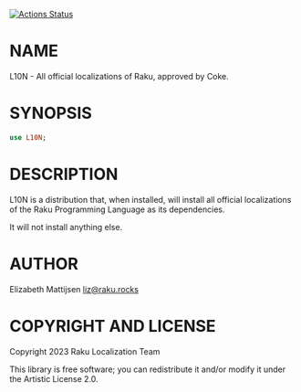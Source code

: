 [![Actions Status](https://github.com/Raku/L10N/actions/workflows/test.yml/badge.svg)](https://github.com/Raku/L10N/actions)

NAME
====

L10N - All official localizations of Raku, approved by Coke.

SYNOPSIS
========

```raku
use L10N;
```

DESCRIPTION
===========

L10N is a distribution that, when installed, will install all official localizations of the Raku Programming Language as its dependencies.

It will not install anything else.

AUTHOR
======

Elizabeth Mattijsen <liz@raku.rocks>

COPYRIGHT AND LICENSE
=====================

Copyright 2023 Raku Localization Team

This library is free software; you can redistribute it and/or modify it under the Artistic License 2.0.

